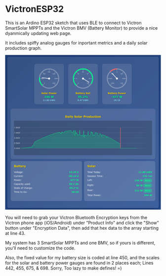 # VictronESP32

This is an Ardino ESP32 sketch that uses BLE to connect to Victron SmartSolar MPPTs and the Victron BMV (Battery Monitor) to provide a nice dyanmically updating web page.

It includes spiffy analog gauges for inportant metrics and a daily solar production graph.

![Screenshot](https://github.com/ingineerix/VictronESP32/blob/main/screenshot3.png?raw=true)

You will need to grab your Victron Bluetooth Encryption keys from the Victron phone app (iOS/Android) under "Product Info" and click the "Show" button under "Encryption Data", then add that hex data to the array starting at line 43.

My system has 3 SmartSolar MPPTs and one BMV, so if yours is different, you'll need to customize the code.

Also, the fixed value for my battery size is coded at line 450, and the scales for the solar and battery power gauges are found in 2 places each; Lines 442, 455, 675, & 698.   Sorry, Too lazy to make defines!  =)

